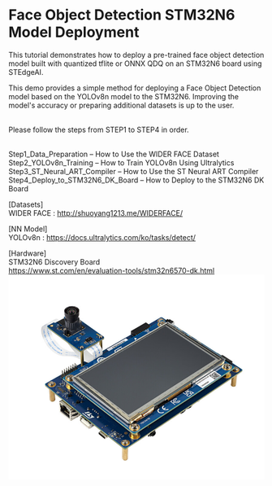 # Face Object Detection STM32N6 Model Deployment

This tutorial demonstrates how to deploy a pre-trained face object detection model built with quantized tflite or ONNX QDQ on an STM32N6 board using STEdgeAI.

This demo provides a simple method for deploying a Face Object Detection model based on the YOLOv8n model to the STM32N6. Improving the model's accuracy or preparing additional datasets is up to the user.

</BR>Please follow the steps from STEP1 to STEP4 in order.

</BR>Step1_Data_Preparation – How to Use the WIDER FACE Dataset
</BR>Step2_YOLOv8n_Training – How to Train YOLOv8n Using Ultralytics
</BR>Step3_ST_Neural_ART_Compiler – How to Use the ST Neural ART Compiler
</BR>Step4_Deploy_to_STM32N6_DK_Board – How to Deploy to the STM32N6 DK Board


[Datasets]
</BR>WIDER FACE : <http://shuoyang1213.me/WIDERFACE/>

[NN Model]
</BR>YOLOv8n : <https://docs.ultralytics.com/ko/tasks/detect/>

[Hardware]
</BR>STM32N6 Discovery Board
</BR><https://www.st.com/en/evaluation-tools/stm32n6570-dk.html>
</BR>![STM32N6570-DK Camera](./xDeployment/doc/img/STM32N6570-DK_Camera.jpg)
